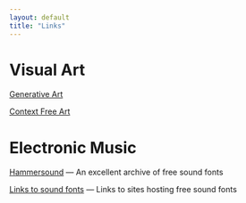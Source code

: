 ```yaml
---
layout: default
title: "Links"
---
```


# Visual Art

[Generative Art](http://www.generativeart.com/)

[Context Free Art](http://www.contextfreeart.org/)

# Electronic Music

[Hammersound](http://www.hammersound.net/) &mdash; An excellent archive of free sound fonts

[Links to sound fonts](http://www.synthfont.com/links_to_soundfonts.html) &mdash; Links to sites hosting free sound fonts
